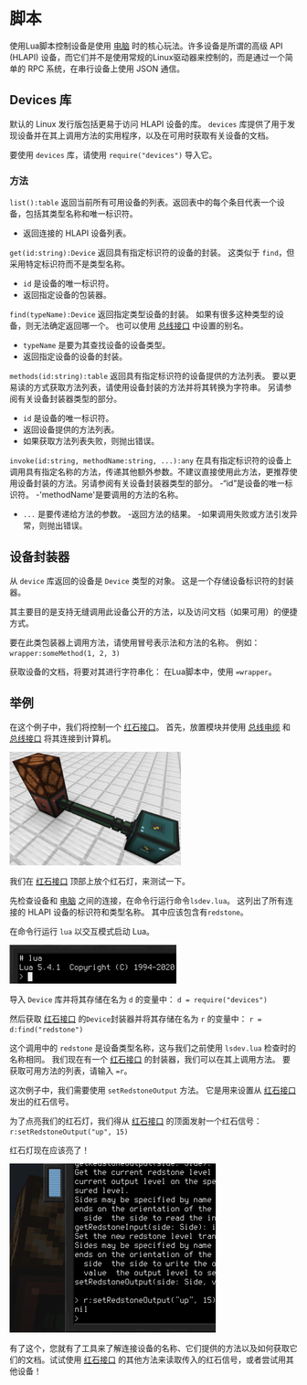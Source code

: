# 脚本
使用Lua脚本控制设备是使用 [电脑](block/computer.md) 时的核心玩法。许多设备是所谓的高级 API (HLAPI) 设备，而它们并不是使用常规的Linux驱动器来控制的，而是通过一个简单的 RPC 系统，在串行设备上使用 JSON 通信。

## Devices 库
默认的 Linux 发行版包括更易于访问 HLAPI 设备的库。 `devices` 库提供了用于发现设备并在其上调用方法的实用程序，以及在可用时获取有关设备的文档。

要使用 `devices` 库，请使用 `require("devices")` 导入它。

### 方法
`list():table` 返回当前所有可用设备的列表。返回表中的每个条目代表一个设备，包括其类型名称和唯一标识符。
- 返回连接的 HLAPI 设备列表。

`get(id:string):Device` 返回具有指定标识符的设备的封装。 这类似于 `find`，但采用特定标识符而不是类型名称。
- `id` 是设备的唯一标识符。
- 返回指定设备的包装器。

`find(typeName):Device` 返回指定类型设备的封装。 如果有很多这种类型的设备，则无法确定返回哪一个。 也可以使用 [总线接口](block/bus_interface.md) 中设置的别名。
- `typeName` 是要为其查找设备的设备类型。
- 返回指定设备的设备的封装。

`methods(id:string):table` 返回具有指定标识符的设备提供的方法列表。 要以更易读的方式获取方法列表，请使用设备封装的方法并将其转换为字符串。 另请参阅有关设备封装器类型的部分。
- `id` 是设备的唯一标识符。
- 返回设备提供的方法列表。
- 如果获取方法列表失败，则抛出错误。

`invoke(id:string, methodName:string, ...):any` 在具有指定标识符的设备上调用具有指定名称的方法，传递其他额外参数。不建议直接使用此方法，更推荐使用设备封装的方法。另请参阅有关设备封装器类型的部分。
-“id”是设备的唯一标识符。
-'methodName'是要调用的方法的名称。
- `...` 是要传递给方法的参数。
-返回方法的结果。
-如果调用失败或方法引发异常，则抛出错误。

## 设备封装器
从 `device` 库返回的设备是 `Device` 类型的对象。 这是一个存储设备标识符的封装器。

其主要目的是支持无缝调用此设备公开的方法，以及访问文档（如果可用）的便捷方式。

要在此类包装器上调用方法，请使用冒号表示法和方法的名称。 例如：
`wrapper:someMethod(1, 2, 3)`

获取设备的文档，将要对其进行字符串化： 在Lua脚本中，使用 `=wrapper`。

## 举例
在这个例子中，我们将控制一个 [红石接口](block/redstone_interface.md)。 首先，放置模块并使用 [总线电缆](block/bus_cable.md) 和 [总线接口](block/bus_interface.md) 将其连接到计算机。

![连接红石接口](../img/scripting_redstone_interface.png)

我们在 [红石接口](block/redstone_interface.md) 顶部上放个红石灯，来测试一下。

先检查设备和 [电脑](block/computer.md) 之间的连接，在命令行运行命令`lsdev.lua`。 这列出了所有连接的 HLAPI 设备的标识符和类型名称。 其中应该包含有`redstone`。

在命令行运行 `lua` 以交互模式启动 Lua。

![交互模式下的 Lua](../img/scripting_lua_interactive.png)

导入 `Device` 库并将其存储在名为 `d` 的变量中：
`d = require("devices")`

然后获取 [红石接口](block/redstone_interface.md) 的`Device`封装器并将其存储在名为 `r` 的变量中：
`r = d:find("redstone")`

这个调用中的 `redstone` 是设备类型名称，这与我们之前使用 `lsdev.lua` 检查时的名称相同。
我们现在有一个 [红石接口](block/redstone_interface.md) 的封装器，我们可以在其上调用方法。 要获取可用方法的列表，请输入 `=r`。

这次例子中，我们需要使用 `setRedstoneOutput` 方法。 它是用来设置从 [红石接口](block/redstone_interface.md) 发出的红石信号。

为了点亮我们的红石灯，我们得从 [红石接口](block/redstone_interface.md) 的顶面发射一个红石信号：
`r:setRedstoneOutput("up", 15)`

红石灯现在应该亮了！

![成功点亮红石灯](../img/scripting_lamp.png)

有了这个，您就有了工具来了解连接设备的名称、它们提供的方法以及如何获取它们的文档。试试使用 [红石接口](block/redstone_interface.md) 的其他方法来读取传入的红石信号，或者尝试用其他设备！
